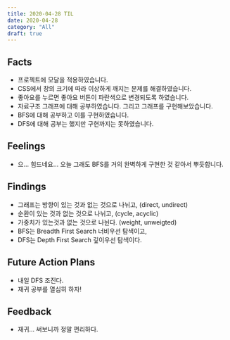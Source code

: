 ```yaml
---
title: 2020-04-28 TIL
date: 2020-04-28
category: "All"
draft: true
---
```


## Facts

- 프로젝트에 모달을 적용하였습니다.
- CSS에서 창의 크기에 따라 이상하게 깨지는 문제를 해결하였습니다.
- 좋아요를 누르면 좋아요 버튼이 파란색으로 변경되도록 하였습니다.
- 자료구조 그래프에 대해 공부하였습니다. 그리고 그래프를 구현해보았습니다.
- BFS에 대해 공부하고 이를 구현하였습니다.
- DFS에 대해 공부는 했지만 구현까지는 못하였습니다.

## Feelings

- 으... 힘드네요... 오늘 그래도 BFS를 거의 완벽하게 구현한 것 같아서 뿌듯합니다.

## Findings

- 그래프는 방향이 있는 것과 없는 것으로 나뉘고, (direct, undirect)
- 순환이 있는 것과 없는 것으로 나뉘고, (cycle, acyclic)
- 가중치가 있는것과 없는 것으로 나뉜다. (weight, unweigted)
- BFS는 Breadth First Search 너비우선 탐색이고,
- DFS는 Depth First Search 깊이우선 탐색이다.

## Future Action Plans

- 내일 DFS 조진다.
- 재귀 공부를 열심히 하자!

## Feedback

- 재귀... 써보니까 정말 편리하다.
